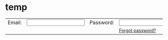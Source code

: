 # temp

<form action='' method='POST'><table>
						<tr>
		                 	<td>
		              			<div>
		       		 				<label>Email:</label>
              		 			</div>
					 		</td>
		         			<td>
		                 		<div>
		                  			<input type='email' id='login_email' value=''/><br>
						         	<div id='login_email_errorloc' class='error_strings'></div>
		               			</div>
		  					</td>
		                 	<td>
		        				<div>
		  		 					<label>Password:</label>
			              		 </div>
		                 	</td>
		                 	<td>
		                 		<div>
			                 		 <input type='password' id='login_password' class=''></input>
									 <div id='login_password_errorloc' class='error_strings'></div>
		                 	    </div>
		                 	</td>
							<td>
								<input type='submit' value='Sign in' id='signin' class='loginButton' onclick='Register.processLogin();return false;'>
						 	</td>
		                </tr>
						<tr>
							<td>
							</td>
							<td>
							</td>
							<td>
							</td>
							<td>
						 		<a href='p/reset.php' style='font-size:14px;'>Forgot password?</a>
						 	</td>
						 	<td>
							</td>
						</tr>
					</table></form>
